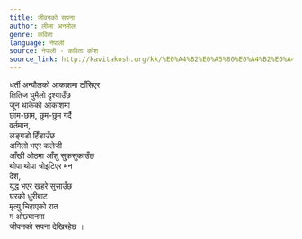 ```yaml
---
title: जीवनको सपना
author: लीला अनमोल
genre: कविता
language: नेपाली
source: नेपाली - कविता कोश
source_link: http://kavitakosh.org/kk/%E0%A4%B2%E0%A5%80%E0%A4%B2%E0%A4%BE_%E0%A4%85%E0%A4%A8%E0%A4%AE%E0%A5%8B%E0%A4%B2
---
```


धर्ती अन्यौलको आकाशमा टाँसिएर  
क्षितिज घुमैलो दृश्याउँछ  
जून थाकेको आकाशमा  
छाम-छाम, छुम-छुम गर्दै  
वर्तमान,  
लङ्गडो हिँडाउँछ  
अमिलो भएर कलेजी  
आँखी ओठमा आँशु सु्कसुकाउँछ  
थोपा थोपा चोइटिएर मन  
देश,  
युद्ध भएर खहरे सुसाउँछ  
घरको धुरीबाट  
मृत्यु चिहाएको रात  
म ओछ्यानमा  
जीवनको सपना देखिरहेछ ।
